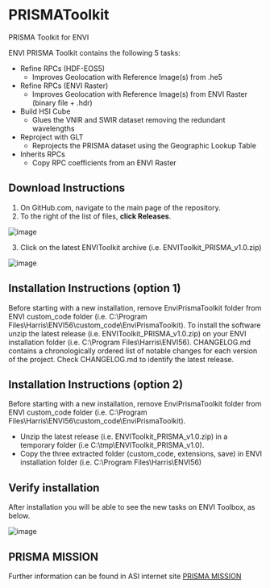 # PRISMAToolkit
PRISMA Toolkit for ENVI

ENVI PRISMA Toolkit contains the following 5 tasks:
* Refine RPCs (HDF-EOS5)
  - Improves Geolocation with Reference Image(s) from .he5
* Refine RPCs (ENVI Raster)
  - Improves Geolocation with Reference Image(s) from ENVI Raster (binary file + .hdr)
* Build HSI Cube
  - Glues the VNIR and SWIR dataset removing the redundant wavelengths
* Reproject with GLT
  - Reprojects the PRISMA dataset using the Geographic Lookup Table
* Inherits RPCs
  - Copy RPC coefficients from an ENVI Raster

## Download Instructions
1. On GitHub.com, navigate to the main page of the repository.
2. To the right of the list of files, **click Releases**.

![image](https://user-images.githubusercontent.com/41050589/157262044-1c72d164-fd9a-4783-a1e7-e3fc5a48ee73.png)

3. Click on the latest ENVIToolkit archive (i.e. ENVIToolkit_PRISMA_v1.0.zip) 

![image](https://user-images.githubusercontent.com/41050589/157260447-e8198929-eccd-4810-840b-a72527d07151.png)


## Installation Instructions (option 1)
Before starting with a new installation, remove EnviPrismaToolkit folder from ENVI custom_code folder (i.e. C:\Program Files\Harris\ENVI56\custom_code\EnviPrismaToolkit). 
To install the software unzip the latest release (i.e. ENVIToolkit_PRISMA_v1.0.zip) on your ENVI installation folder (i.e. C:\Program Files\Harris\ENVI56).
CHANGELOG.md contains a chronologically ordered list of notable changes for each version of the project. Check CHANGELOG.md to identify the latest release. 

## Installation Instructions (option 2)
Before starting with a new installation, remove EnviPrismaToolkit folder from ENVI custom_code folder (i.e. C:\Program Files\Harris\ENVI56\custom_code\EnviPrismaToolkit). 
- Unzip the latest release (i.e. ENVIToolkit_PRISMA_v1.0.zip) in a temporary folder (i.e C:\tmp\ENVIToolkit_PRISMA_v1.0).
- Copy the three extracted folder (custom_code, extensions, save) in ENVI installation folder (i.e. C:\Program Files\Harris\ENVI56)

## Verify installation
After installation you will be able to see the new tasks on ENVI Toolbox, as below.
 
![image](https://user-images.githubusercontent.com/41050589/154697039-e82d1b48-bc08-4752-9eb4-a716b0df1a0d.png)

## PRISMA MISSION
Further information can be found in ASI internet site [PRISMA MISSION](https://www.asi.it/en/earth-science/prisma/)
